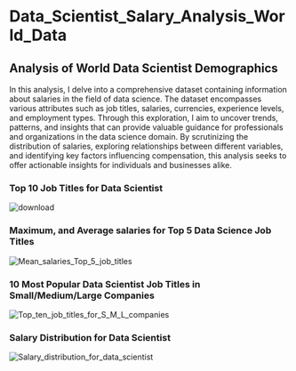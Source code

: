# Data_Scientist_Salary_Analysis_World_Data

## Analysis of World Data Scientist Demographics

In this analysis, I delve into a comprehensive dataset containing information about salaries in the field of data science. The dataset encompasses various attributes such as job titles, salaries, currencies, experience levels, and employment types. Through this exploration, I aim to uncover trends, patterns, and insights that can provide valuable guidance for professionals and organizations in the data science domain. By scrutinizing the distribution of salaries, exploring relationships between different variables, and identifying key factors influencing compensation, this analysis seeks to offer actionable insights for individuals and businesses alike.


### Top 10 Job Titles for Data Scientist
![download](https://github.com/DLamarG/Data_Scientist_Salary_Analysis_World_Data/assets/128423443/e178b7c7-7d12-473c-9675-83f454474ce4)

### Maximum, and Average salaries for Top 5 Data Science Job Titles
![Mean_salaries_Top_5_job_titles](https://github.com/DLamarG/Data_Scientist_Salary_Analysis_World_Data/assets/128423443/76216e3c-f255-427a-9cdb-29e9b97526ba)

### 10 Most Popular Data Scientist Job Titles in Small/Medium/Large Companies
![Top_ten_job_titles_for_S_M_L_companies](https://github.com/DLamarG/Data_Scientist_Salary_Analysis_World_Data/assets/128423443/f4aba777-40b1-4502-ae9e-10e2753929d5)

### Salary Distribution for Data Scientist
![Salary_distribution_for_data_scientist](https://github.com/DLamarG/Data_Scientist_Salary_Analysis_World_Data/assets/128423443/dcb8423b-c0d7-401b-b427-1c7b2e935603)
